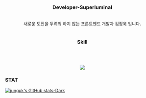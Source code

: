 <div align='center'>
  <div>
    <h3>Developer-Superluminal</h3>
  <br/>
   새로운 도전을 두려워 하지 않는 프론트엔드 개발자 김정욱 입니다.
  <br/>
  <br/>
  </div>

<h3>Skill</h3>
  <br/><br/>
  <p align="center">
    <a href="https://skillicons.dev">
      <img src="https://skillicons.dev/icons?i=html,js,react,typescript,redux,git,py,vscode,ai" />
    </a>
  </p>
</div>

### STAT
[![junguk's GitHub stats-Dark](https://github-readme-stats.vercel.app/api?username=junguk11&show_icons=true&theme=dark#gh-dark-mode-only)](https://github.com/anuraghazra/github-readme-stats#gh-dark-mode-only)
